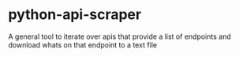 # python-api-scraper
A general tool to iterate over apis that provide a list of endpoints and download whats on that endpoint to a text file
